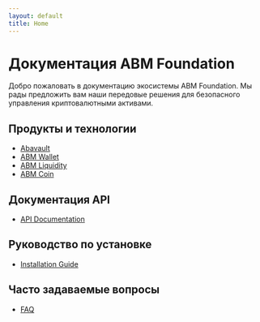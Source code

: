 ```yaml
---
layout: default
title: Home
---
```


<link rel="stylesheet" href="style.css">





# Документация ABM Foundation

Добро пожаловать в документацию экосистемы ABM Foundation. Мы рады предложить вам наши передовые решения для безопасного управления криптовалютными активами.

## Продукты и технологии
- [Abavault](products_and_technologies.md)
- [ABM Wallet](products_and_technologies.md)
- [ABM Liquidity](products_and_technologies.md)
- [ABM Coin](products_and_technologies.md)

## Документация API
- [API Documentation](api_documentation.md)

## Руководство по установке
- [Installation Guide](installation_guide.md)

## Часто задаваемые вопросы
- [FAQ](faq.md)
